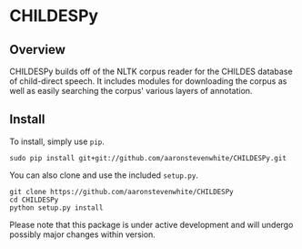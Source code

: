 # CHILDESPy

## Overview

CHILDESPy builds off of the NLTK corpus reader for the CHILDES database of child-direct speech. It includes modules for downloading the corpus as well as easily searching the corpus' various layers of annotation.

## Install

To install, simply use `pip`.

```
sudo pip install git+git://github.com/aaronstevenwhite/CHILDESPy.git
```

You can also clone and use the included `setup.py`.

```
git clone https://github.com/aaronstevenwhite/CHILDESPy
cd CHILDESPy
python setup.py install
```

Please note that this package is under active development and will undergo possibly major changes within version.